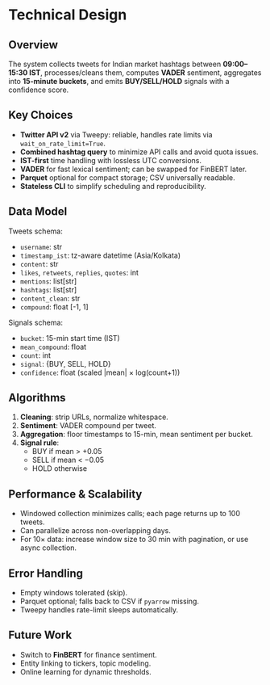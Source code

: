 # Technical Design

## Overview
The system collects tweets for Indian market hashtags between **09:00–15:30 IST**, processes/cleans them, computes **VADER** sentiment, aggregates into **15-minute buckets**, and emits **BUY/SELL/HOLD** signals with a confidence score.

## Key Choices
- **Twitter API v2** via Tweepy: reliable, handles rate limits via `wait_on_rate_limit=True`.
- **Combined hashtag query** to minimize API calls and avoid quota issues.
- **IST-first** time handling with lossless UTC conversions.
- **VADER** for fast lexical sentiment; can be swapped for FinBERT later.
- **Parquet** optional for compact storage; CSV universally readable.
- **Stateless CLI** to simplify scheduling and reproducibility.

## Data Model
Tweets schema:
- `username`: str
- `timestamp_ist`: tz-aware datetime (Asia/Kolkata)
- `content`: str
- `likes`, `retweets`, `replies`, `quotes`: int
- `mentions`: list[str]
- `hashtags`: list[str]
- `content_clean`: str
- `compound`: float [-1, 1]

Signals schema:
- `bucket`: 15-min start time (IST)
- `mean_compound`: float
- `count`: int
- `signal`: {BUY, SELL, HOLD}
- `confidence`: float (scaled |mean| × log(count+1))

## Algorithms
1. **Cleaning**: strip URLs, normalize whitespace.
2. **Sentiment**: VADER compound per tweet.
3. **Aggregation**: floor timestamps to 15-min, mean sentiment per bucket.
4. **Signal rule**:
   - BUY if mean > +0.05
   - SELL if mean < −0.05
   - HOLD otherwise

## Performance & Scalability
- Windowed collection minimizes calls; each page returns up to 100 tweets.
- Can parallelize across non-overlapping days.
- For 10× data: increase window size to 30 min with pagination, or use async collection.

## Error Handling
- Empty windows tolerated (skip).
- Parquet optional; falls back to CSV if `pyarrow` missing.
- Tweepy handles rate-limit sleeps automatically.

## Future Work
- Switch to **FinBERT** for finance sentiment.
- Entity linking to tickers, topic modeling.
- Online learning for dynamic thresholds.
